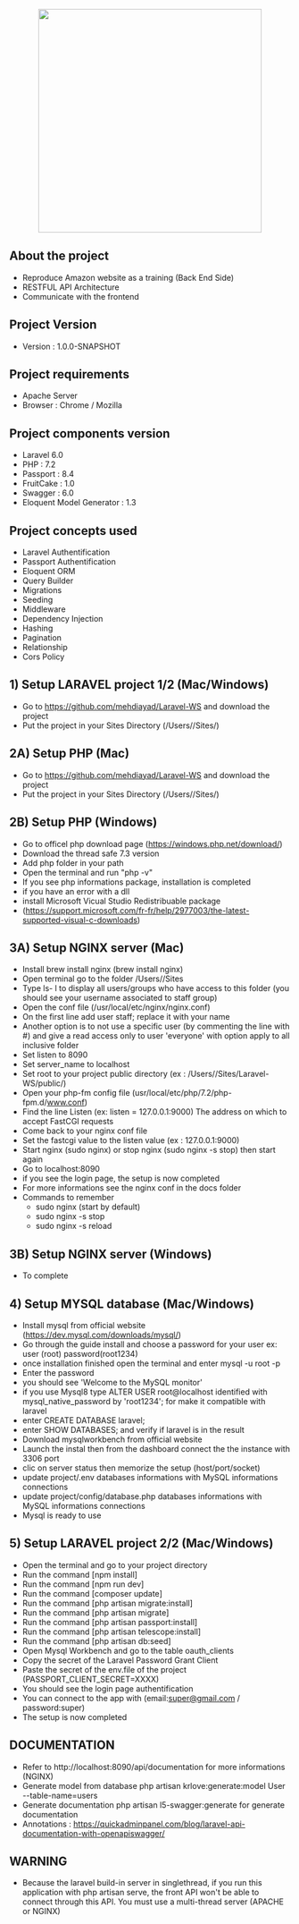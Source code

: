 <p align="center"><img src="https://res.cloudinary.com/dtfbvvkyp/image/upload/v1566331377/laravel-logolockup-cmyk-red.svg" width="400"></p>

## About the project

- Reproduce Amazon website as a training (Back End Side)
- RESTFUL API Architecture
- Communicate with the frontend


## Project Version

- Version : 1.0.0-SNAPSHOT


## Project requirements

- Apache Server
- Browser : Chrome / Mozilla


## Project components version

- Laravel 6.0
- PHP : 7.2
- Passport : 8.4
- FruitCake : 1.0
- Swagger : 6.0
- Eloquent Model Generator : 1.3

## Project concepts used
- Laravel Authentification 
- Passport Authentification
- Eloquent ORM
- Query Builder
- Migrations
- Seeding
- Middleware
- Dependency Injection
- Hashing
- Pagination
- Relationship
- Cors Policy


## 1) Setup LARAVEL project 1/2 (Mac/Windows)

- Go to https://github.com/mehdiayad/Laravel-WS and download the project
- Put the project in your Sites Directory (/Users/<user>/Sites/)

## 2A) Setup PHP (Mac)

- Go to https://github.com/mehdiayad/Laravel-WS and download the project
- Put the project in your Sites Directory (/Users/<user>/Sites/)

## 2B) Setup PHP (Windows)

- Go to officel php download page (https://windows.php.net/download/)
- Download the thread safe 7.3 version
- Add php folder in your path
- Open the terminal and run "php -v"
- If you see php informations package, installation is completed
- if you have an error with a dll
- install Microsoft Vicual Studio Redistribuable package 
- (https://support.microsoft.com/fr-fr/help/2977003/the-latest-supported-visual-c-downloads)

## 3A) Setup NGINX server (Mac)

- Install brew install nginx (brew install nginx)
- Open terminal go to the folder /Users/<user>/Sites
- Type ls- l to display all users/groups who have access to this folder (you should see your username associated to staff group)
- Open the conf file (/usr/local/etc/nginx/nginx.conf)
- On the first line add user <username> staff; replace it with your name
- Another option is to not use a specific user (by commenting the line with #) and give a read access only to user 'everyone' with option apply to all inclusive folder
- Set listen to 8090
- Set server_name to localhost
- Set root to your project public directory (ex : /Users/<user>/Sites/Laravel-WS/public/)
- Open your php-fm config file (usr/local/etc/php/7.2/php-fpm.d/www.conf)
- Find the line Listen (ex: listen = 127.0.0.1:9000) The address on which to accept FastCGI requests 
- Come back to your nginx conf file
- Set the fastcgi value to the listen value (ex : 127.0.0.1:9000)
- Start nginx (sudo nginx) or stop nginx (sudo nginx -s stop) then start again
- Go to localhost:8090
- if you see the login page, the setup is now completed
- For more informations see the nginx conf in the docs folder 
- Commands to remember
	- sudo nginx (start by default)
	- sudo nginx -s stop
	- sudo nginx -s reload
	
## 3B) Setup NGINX server (Windows)
- To complete



## 4) Setup MYSQL database (Mac/Windows)

- Install mysql from official website (https://dev.mysql.com/downloads/mysql/)
- Go through the guide install and choose a password for your user ex: user (root) password(root1234)
- once installation finished open the terminal and enter mysql -u root -p
- Enter the password
- you should see 'Welcome to the MySQL monitor'
- if you use Mysql8 type ALTER USER root@localhost identified with mysql_native_password by 'root1234'; for make it compatible with laravel
- enter CREATE DATABASE laravel;
- enter SHOW DATABASES; and verify if laravel is in the result
- Download mysqlworkbench from official website
- Launch the instal then from the dashboard connect the the instance with 3306 port
- clic on server status then memorize the setup (host/port/socket)
- update project/.env databases informations with MySQL informations connections
- update project/config/database.php databases informations with MySQL informations connections
- Mysql is ready to use

## 5) Setup LARAVEL project 2/2 (Mac/Windows)

- Open the terminal and go to your project directory
- Run the command [npm install]
- Run the command [npm run dev]
- Run the command [composer update]
- Run the command [php artisan migrate:install]
- Run the command [php artisan migrate]
- Run the command [php artisan passport:install]
- Run the command [php artisan telescope:install]
- Run the command [php artisan db:seed]
- Open Mysql Workbench and go to the table oauth_clients
- Copy the secret of the Laravel Password Grant Client
- Paste the secret of the env.file of the project (PASSPORT_CLIENT_SECRET=XXXX)
- You should see the login page authentification
- You can connect to the app with (email:super@gmail.com / password:super)
- The setup is now completed


## DOCUMENTATION

- Refer to http://localhost:8090/api/documentation for more informations (NGINX)
- Generate model from database php artisan krlove:generate:model User --table-name=users
- Generate documentation php artisan l5-swagger:generate for generate documentation
- Annotations : https://quickadminpanel.com/blog/laravel-api-documentation-with-openapiswagger/


## WARNING

- Because the laravel build-in server in singlethread, if you run this application with php artisan serve, the front API won't be able to connect through this API. You must use a multi-thread server (APACHE or NGINX)


